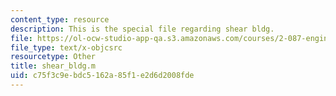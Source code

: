 ```yaml
---
content_type: resource
description: This is the special file regarding shear bldg.
file: https://ol-ocw-studio-app-qa.s3.amazonaws.com/courses/2-087-engineering-math-differential-equations-and-linear-algebra-fall-2014/c75f3c9ebdc5162a85f1e2d6d2008fde_shear_bldg.m
file_type: text/x-objcsrc
resourcetype: Other
title: shear_bldg.m
uid: c75f3c9e-bdc5-162a-85f1-e2d6d2008fde
---
```

